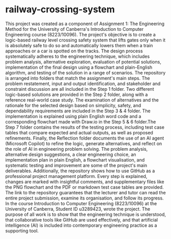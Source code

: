 # railway-crossing-system
This project was created as a component of Assignment 1: The Engineering Method for the University of Canberra's Introduction to Computer Engineering course (8223/10096).  The project's objective is to create a logic-based railway level crossing safety system that lifts gates only when it is absolutely safe to do so and automatically lowers them when a train approaches or a car is spotted on the tracks.  The design process systematically adheres to the engineering technique, which includes problem analysis, alternative exploration, evaluation of potential solutions, implementation of the final design using a flowchart and plain-English algorithm, and testing of the solution in a range of scenarios.
The repository is arranged into folders that match the assignment's main steps.  The problem restatement, input and output identification, and stakeholder and constraint discussion are all included in the Step 1 folder.  Two different logic-based solutions are provided in the Step 2 folder, along with a reference real-world case study.  The examination of alternatives and the rationale for the selected design based on simplicity, safety, and dependability requirements are included in the Step 3 & 4 folder.  The implementation is explained using plain English word code and a corresponding flowchart made with Draw.io in the Step 5 & 6 folder.The Step 7 folder contains the results of the testing process, including test case tables that compare expected and actual outputs, as well as proposed refinements. Finally, the Reflection folder documents the use of an AI agent (Microsoft Copilot) to refine the logic, generate alternatives, and reflect on the role of AI in engineering problem solving.
The problem analysis, alternative design suggestions, a clear engineering choice, an implementation plan in plain English, a flowchart visualisation, and systematic testing and improvement are some of the project's main deliverables.  Additionally, the repository shows how to use GitHub as a professional project management platform.  Every step is explained, changes are marked with insightful comments, and supplementary files like the PNG flowchart and the PDF or markdown test case tables are provided.  The link to the repository guarantees that the lecturer and tutor can read the entire project submission, examine its organisation, and follow its progress.
In the course Introduction to Computer Engineering (8223/10096) at the University of Canberra, Student ID u3289423, wrote the project.  The purpose of all work is to show that the engineering technique is understood, that collaborative tools like GitHub are used effectively, and that artificial intelligence (AI) is included into contemporary engineering practice as a supporting tool.
